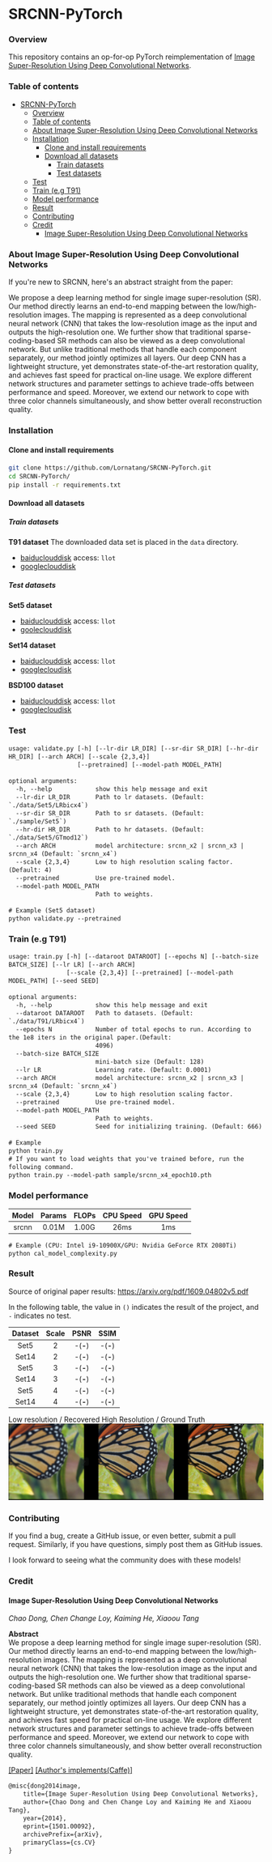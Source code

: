 # SRCNN-PyTorch

### Overview

This repository contains an op-for-op PyTorch reimplementation of [Image Super-Resolution Using Deep Convolutional Networks](https://arxiv.org/abs/1501.00092v3).

### Table of contents

- [SRCNN-PyTorch](#srcnn-pytorch)
    - [Overview](#overview)
    - [Table of contents](#table-of-contents)
    - [About Image Super-Resolution Using Deep Convolutional Networks](#about-image-super-resolution-using-deep-convolutional-networks)
    - [Installation](#installation)
      - [Clone and install requirements](#clone-and-install-requirements)
      - [Download all datasets](#download-all-datasets)
        - [Train datasets](#train-datasets)
        - [Test datasets](#test-datasets)
    - [Test](#test)
    - [Train (e.g T91)](#train-eg-t91)
    - [Model performance](#model-performance)
    - [Result](#result)
    - [Contributing](#contributing)
    - [Credit](#credit)
      - [Image Super-Resolution Using Deep Convolutional Networks](#image-super-resolution-using-deep-convolutional-networks)

### About Image Super-Resolution Using Deep Convolutional Networks

If you're new to SRCNN, here's an abstract straight from the paper:

We propose a deep learning method for single image super-resolution (SR). Our method directly learns an end-to-end mapping between the low/high-resolution images. The mapping is represented as a deep convolutional neural network (CNN) that takes the low-resolution image as the input and outputs the high-resolution one. We further show that traditional sparse-coding-based SR methods can also be viewed as a deep convolutional network. But unlike traditional methods that handle each component separately, our method jointly optimizes all layers. Our deep CNN has a lightweight structure, yet demonstrates state-of-the-art restoration quality, and achieves fast speed for practical on-line usage. We explore different network structures and parameter settings to achieve trade-offs between performance and speed. Moreover, we extend our network to cope with three color channels simultaneously, and show better overall reconstruction quality.

### Installation

#### Clone and install requirements

```bash
git clone https://github.com/Lornatang/SRCNN-PyTorch.git
cd SRCNN-PyTorch/
pip install -r requirements.txt
```

#### Download all datasets

##### Train datasets

**T91 dataset**
The downloaded data set is placed in the `data` directory.

- [baiduclouddisk](https://pan.baidu.com/s/1d_H5cy5lxt9RnnUT2uv3AA) access: `llot`
- [googleclouddisk](https://drive.google.com/file/d/1PBZoeEfRddh3L4UbAG2TD0OFVx86ShqN/view?usp=sharing)

##### Test datasets

**Set5 dataset**

- [baiduclouddisk](https://pan.baidu.com/s/1_B97Ga6thSi5h43Wuqyw0Q) access: `llot`
- [gooleclouddisk](https://drive.google.com/file/d/10aObmC4_UtTui2luzBNcWjfoGkeSJi2G/view?usp=sharing)

**Set14 dataset**

- [baiduclouddisk](https://pan.baidu.com/s/1wy_kf4Kkj2nSkgRUkaLzVA) access: `llot`
- [googlecloudisk](https://drive.google.com/file/d/1-3xXHunN_WqTo1c1jVWCJa_0ZG-1LTdv/view?usp=sharing)

**BSD100 dataset**

- [baiduclouddisk](https://pan.baidu.com/s/1Ig8t3_G4Nzhl8MvPAvdzFA) access: `llot`
- [googlecloudisk](https://drive.google.com/file/d/1EVba9kKtXAbmV6esnfADjH1Ul-uThOeE/view?usp=sharing)


### Test

```text
usage: validate.py [-h] [--lr-dir LR_DIR] [--sr-dir SR_DIR] [--hr-dir HR_DIR] [--arch ARCH] [--scale {2,3,4}]
                   [--pretrained] [--model-path MODEL_PATH]

optional arguments:
  -h, --help            show this help message and exit
  --lr-dir LR_DIR       Path to lr datasets. (Default: `./data/Set5/LRbicx4`)
  --sr-dir SR_DIR       Path to sr datasets. (Default: `./sample/Set5`)
  --hr-dir HR_DIR       Path to hr datasets. (Default: `./data/Set5/GTmod12`)
  --arch ARCH           model architecture: srcnn_x2 | srcnn_x3 | srcnn_x4 (Default: `srcnn_x4`)
  --scale {2,3,4}       Low to high resolution scaling factor. (Default: 4)
  --pretrained          Use pre-trained model.
  --model-path MODEL_PATH
                        Path to weights.

# Example (Set5 dataset)
python validate.py --pretrained
```

### Train (e.g T91)

```text
usage: train.py [-h] [--dataroot DATAROOT] [--epochs N] [--batch-size BATCH_SIZE] [--lr LR] [--arch ARCH]
                [--scale {2,3,4}] [--pretrained] [--model-path MODEL_PATH] [--seed SEED]

optional arguments:
  -h, --help            show this help message and exit
  --dataroot DATAROOT   Path to datasets. (Default: `./data/T91/LRbicx4`)
  --epochs N            Number of total epochs to run. According to the 1e8 iters in the original paper.(Default:
                        4096)
  --batch-size BATCH_SIZE
                        mini-batch size (Default: 128)
  --lr LR               Learning rate. (Default: 0.0001)
  --arch ARCH           model architecture: srcnn_x2 | srcnn_x3 | srcnn_x4 (Default: `srcnn_x4`)
  --scale {2,3,4}       Low to high resolution scaling factor.
  --pretrained          Use pre-trained model.
  --model-path MODEL_PATH
                        Path to weights.
  --seed SEED           Seed for initializing training. (Default: 666)

# Example
python train.py
# If you want to load weights that you've trained before, run the following command.
python train.py --model-path sample/srcnn_x4_epoch10.pth
```

### Model performance

| Model | Params | FLOPs | CPU Speed | GPU Speed |
| :---: | :----: | :---: | :-------: | :-------: |
| srcnn | 0.01M  | 1.00G |   26ms    |    1ms    |

```text
# Example (CPU: Intel i9-10900X/GPU: Nvidia GeForce RTX 2080Ti)
python cal_model_complexity.py
```

### Result

Source of original paper results: https://arxiv.org/pdf/1609.04802v5.pdf

In the following table, the value in `()` indicates the result of the project, and `-` indicates no test.

| Dataset | Scale |   PSNR   |   SSIM   |
| :-----: | :---: | :------: | :------: |
|  Set5   |   2   | -(**-**) | -(**-**) |
|  Set14  |   2   | -(**-**) | -(**-**) |
|  Set5   |   3   | -(**-**) | -(**-**) |
|  Set14  |   3   | -(**-**) | -(**-**) |
|  Set5   |   4   | -(**-**) | -(**-**) |
|  Set14  |   4   | -(**-**) | -(**-**) |


Low resolution / Recovered High Resolution / Ground Truth
<span align="center"><img src="assets/result.png" alt=""></span>

### Contributing

If you find a bug, create a GitHub issue, or even better, submit a pull request. Similarly, if you have questions, simply post them as GitHub issues.

I look forward to seeing what the community does with these models!

### Credit

#### Image Super-Resolution Using Deep Convolutional Networks

_Chao Dong, Chen Change Loy, Kaiming He, Xiaoou Tang_ <br>

**Abstract** <br>
We propose a deep learning method for single image super-resolution (SR). Our method directly learns an end-to-end mapping between the low/high-resolution images. The mapping is represented as a deep convolutional neural network (CNN) that takes the low-resolution image as the input and outputs the high-resolution one. We further show that traditional sparse-coding-based SR methods can also be viewed as a deep convolutional network. But unlike traditional methods that handle each component separately, our method jointly optimizes all layers. Our deep CNN has a lightweight structure, yet demonstrates state-of-the-art restoration quality, and achieves fast speed for practical on-line usage. We explore different network structures and parameter settings to achieve trade-offs between performance and speed. Moreover, we extend our network to cope with three color channels simultaneously, and show better overall reconstruction quality.

[[Paper]](https://arxiv.org/pdf/1501.00092) [[Author's implements(Caffe)]](http://mmlab.ie.cuhk.edu.hk/projects/SRCNN/SRCNN_train.zip)

```
@misc{dong2014image,
    title={Image Super-Resolution Using Deep Convolutional Networks},
    author={Chao Dong and Chen Change Loy and Kaiming He and Xiaoou Tang},
    year={2014},
    eprint={1501.00092},
    archivePrefix={arXiv},
    primaryClass={cs.CV}
}
```
````
